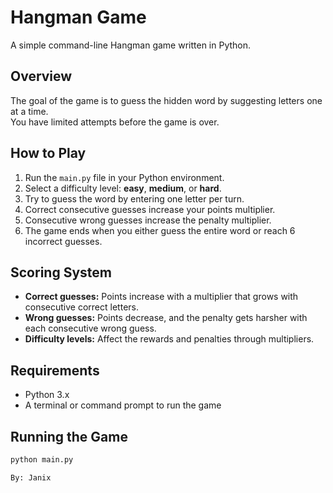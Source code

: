 # Hangman Game

A simple command-line Hangman game written in Python.

## Overview

The goal of the game is to guess the hidden word by suggesting letters one at a time.  
You have limited attempts before the game is over.

## How to Play

1. Run the `main.py` file in your Python environment.
2. Select a difficulty level: **easy**, **medium**, or **hard**.
3. Try to guess the word by entering one letter per turn.
4. Correct consecutive guesses increase your points multiplier.
5. Consecutive wrong guesses increase the penalty multiplier.
6. The game ends when you either guess the entire word or reach 6 incorrect guesses.

## Scoring System

- **Correct guesses:** Points increase with a multiplier that grows with consecutive correct letters.
- **Wrong guesses:** Points decrease, and the penalty gets harsher with each consecutive wrong guess.
- **Difficulty levels:** Affect the rewards and penalties through multipliers.

## Requirements

- Python 3.x
- A terminal or command prompt to run the game

## Running the Game

```bash
python main.py

By: Janix
